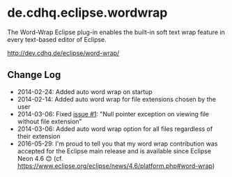 de.cdhq.eclipse.wordwrap
========================

The Word-Wrap Eclipse plug-in enables the built-in soft text wrap feature in every text-based editor of Eclipse.

http://dev.cdhq.de/eclipse/word-wrap/

Change Log
----------
* 2014-02-24: Added auto word wrap on startup
* 2014-02-14: Added auto word wrap for file extensions chosen by the user
* 2014-03-06: Fixed [issue #1](/../../issues/1): "Null pointer exception on viewing file without file extension"
* 2014-03-06: Added auto word wrap option for all files regardless of their extension
* 2016-05-29: I'm proud to tell you that my word wrap contribution was accepted for the Eclipse main release and is available since Eclipse Neon 4.6 😊 (cf. https://www.eclipse.org/eclipse/news/4.6/platform.php#word-wrap)
